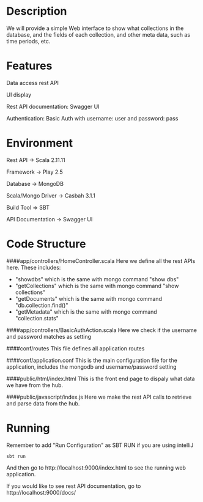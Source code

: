 # Description
We will provide a simple Web interface to show what collections in the database, and the fields of each collection, and other meta data, such as time periods, etc.

# Features
Data access rest API

UI display

Rest API documentation: Swagger UI

Authentication: Basic Auth with username: user and password: pass


# Environment

Rest API -> Scala 2.11.11

Framework -> Play 2.5

Database -> MongoDB

Scala/Mongo Driver -> Casbah 3.1.1

Build Tool => SBT

API Documentation -> Swagger UI


# Code Structure

####app/controllers/HomeController.scala
 Here we define all the rest APIs here. These includes:
 *    "showdbs" which is the same with mongo command "show dbs"
 *    "getCollections" which is the same with mongo command "show collections"
 *    "getDocuments" which is the same with mongo command "db.collection.find()"
 *    "getMetadata" which is the same with mongo command "collection.stats"

####app/controllers/BasicAuthAction.scala
Here we check if the username and password matches as setting

####conf/routes
This file defines all application routes 

####conf/application.conf
This is the main configuration file for the application, includes the mongodb and username/password setting

####public/html/index.html
This is the front end page to dispaly what data we have from the hub. 

####public/javascript/index.js
Here we make the rest API calls to retrieve and parse data from the hub. 



# Running

Remember to add "Run Configuration" as SBT RUN if you are using intelliJ
```
sbt run
```

And then go to http://localhost:9000/index.html to see the running web application.

If you would like to see rest API documentation, go to http://localhost:9000/docs/



